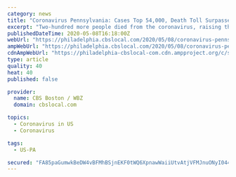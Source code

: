 ```yaml
---
category: news
title: "Coronavirus Pennsylvania: Cases Top 54,000, Death Toll Surpasses 3,600 As 24 Counties Begin Reopening"
excerpt: "Two-hundred more people died from the coronavirus, raising the death toll to 3,616. “As we prepare to move a number of counties from red to yellow, we need all Pennsylvanians to continue to follow the social distancing and mitigation efforts in place,"
publishedDateTime: 2020-05-08T16:18:00Z
webUrl: "https://philadelphia.cbslocal.com/2020/05/08/coronavirus-pennsylvania-cases-top-54000-death-toll-surpasses-3600-as-24-counties-begin-reopening/"
ampWebUrl: "https://philadelphia.cbslocal.com/2020/05/08/coronavirus-pennsylvania-cases-top-54000-death-toll-surpasses-3600-as-24-counties-begin-reopening/amp/"
cdnAmpWebUrl: "https://philadelphia-cbslocal-com.cdn.ampproject.org/c/s/philadelphia.cbslocal.com/2020/05/08/coronavirus-pennsylvania-cases-top-54000-death-toll-surpasses-3600-as-24-counties-begin-reopening/amp/"
type: article
quality: 40
heat: 40
published: false

provider:
  name: CBS Boston / WBZ
  domain: cbslocal.com

topics:
  - Coronavirus in US
  - Coronavirus

tags:
  - US-PA

secured: "FA85paGumwkBeDW4vBFMhBSjnEKF0tWQ6XpnawWaiiUtvAtjVFMJnuONyI044jYpRWaRG2rM7jGh4RkmHdohdUmxjOsIoH8qc7oHQ3UHapDkjjVNA+hTkje/gg8RdlhEUpK/nn3LPjqfhOzGC7gktDr1FEeb12lCH2V01Ma1VrLrtJhYus4ujvS6T31F0SjzzEMWXZJZWyE8MMsOipJsZq0vhB3QitON/k0rvNltbti7KwNYh62YS+s0dTgvTzpjdEeJRqjLNNC7P8auqDwksUpg/1v/NzIV/AjvyqMja9BCOvjuEOVWHZhjwupVKKRF8Vvt28uoLR4N2VvWwm0IHwFOSP7ImBAS+I2qVQy7fxjyEKXql4CAmAx6IYK+kRAsYu3t2Nw3iUZlTfynxjRizgDMPmPNpthSVKmNUDcncHah4eaxKUPqJyGuIkevjWEQvpMIVPBO7yx+PpE5UoeuvE5losXQhxJ/k8FQ9JMF+WA=;AE7CwPPgSjpnID+hnYLchw=="
---
```


